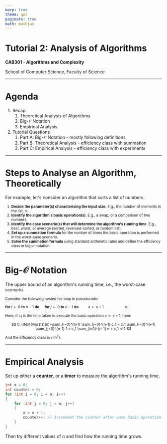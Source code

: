 ```yaml
---
marp: true
theme: qut
paginate: true
math: mathjax
---
```


<!-- 
_backgroundImage: url('backgrounds/Title.PNG')
_class: title
 -->

# Tutorial 2: Analysis of Algorithms

**CAB301 - Algorithms and Complexity**

School of Computer Science, Faculty of Science

---
<!-- 
footer: '**CAB301 - Algorithms and Complexity**<br>School of Computer Science, Faculty of Science'
-->

# Agenda

1. Recap:
   1. Theoretical Analysis of Algorithms
   2. Big-$\mathcal{O}$ Notation
   3. Empirical Analysis
2. Tutorial Questions
   1. Part A: Big-$\mathcal{O}$ Notation - mostly following definitions
   2. Part B: Theoretical Analysis - efficiency class with summation
   3. Part C: Empirical Analysis - efficiency class with experiments

---

# Steps to Analyse an Algorithm, Theoretically

For example, let's consider an algorithm that sorts a list of numbers.

<small>

1. **Decide the parameter(s) characterising the input size.** E.g., the number of elements in the list, $n$.
2. **Identify the algorithm's basic operation(s)**. E.g., a swap, or a comparison of two numbers.
3. **Identify the case scenario(s) that will determine the algorithm's running time**. E.g., best, worst, or average (sorted, reversed-sorted, or random list).
4. **Set up a summation formula** for the number of times the basic operation is performed in the worst-case scenario.
5. **Solve the summation formula** using standard arithmetic rules and define the efficiency class in big-$\mathcal{O}$ notation.

</small>

---

# Big-$\mathcal{O}$ Notation

The upper bound of an algorithm's running time, i.e., the worst-case scenario.

<small>

Consider the following nested for-loop in pseudocode:

**for** $i \leftarrow 0$ **to** $n - 1$ **do**
$\quad$**for** $j \leftarrow 0$ **to** $n - 1$ **do**
$\quad\quad x \leftarrow x + 1 \quad\quad\quad\quad\quad c_1$

Here, if $c_1$ is the time taken to execute the basic operation $x \leftarrow x + 1$, then:

$$
C_{\text{worst}}(n)=\sum_{i=0}^{n-1} \sum_{j=0}^{n-1} c_1 = c_1 \sum_{i=0}^{n-1} \sum_{j=0}^{n-1} 1 = c_1 \sum_{i=0}^{n-1} n = c_1 n^2
$$

And the efficiency class is $\mathcal{O}(n^2)$.

</small>

---

# Empirical Analysis

Set up either a **counter**, or a **timer** to measure the algorithm's running time.

```csharp
int x = 0;
int counter = 0;
for (int i = 0; i < n; i++)
{
    for (int j = 0; j < n; j++)
    {
        x = x + 1;
        counter++; // Increment the counter after each basic operation
    }
}
```

Then try different values of $n$ and find how the running time grows.